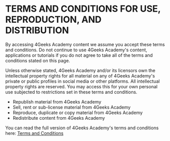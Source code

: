 # TERMS AND CONDITIONS FOR USE, REPRODUCTION, AND DISTRIBUTION

By accessing 4Geeks Academy content we assume you accept these terms and conditions. Do not continue to use 4Geeks Academy's content, applications or tutorials if you do not agree to take all of the terms and conditions stated on this page.

Unless otherwise stated, 4Geeks Academy and/or its licensors own the intellectual property rights for all material on any of 4Geeks Academy's private or public profiles in social media or other platforms. All intellectual property rights are reserved. You may access this for your own personal use subjected to restrictions set in these terms and conditions.


*   Republish material from 4Geeks Academy
*   Sell, rent or sub-license material from 4Geeks Academy
*   Reproduce, duplicate or copy material from 4Geeks Academy
*   Redistribute content from 4Geeks Academy

You can read the full version of 4Geeks Academy's terms and conditions here: [Terms and Conditions](https://www.4geeksacademy.co/terms)
